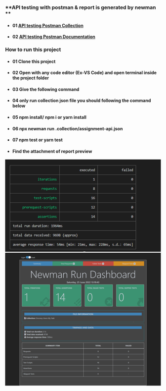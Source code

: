 ### **API testing with postman & report is generated by newman **

- #### 01 [API testing Postman Collection](https://www.getpostman.com/collections/f5f9e8f2ad24afec42af)

- #### 02 [API testing Postman Documentation](https://documenter.getpostman.com/view/21523077/UzBpM6R1)

### **How to run this project**

- #### 01 Clone this project

- #### 02 Open with any code editor (Ex-VS Code) and open terminal inside the project folder

- #### 03 Give the following command

- #### 04 only run collection json file you should following the command below

- #### 05 npm install/ npm i or yarn install

- #### 06 npx newman run .collection/assignment-api.json

- #### 07 npm test or yarn test

- #### **Find the attachment of report preview**

![](./collection/newman_report.PNG)
![](./collection/Newman-Summary-Report.png)
